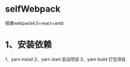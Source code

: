 # selfWebpack
搭建webpack4.0+react+antd


# 1、安装依赖
  1、yarn install
  2、yarn start 启动项目
  3、yarn build 打包项目
